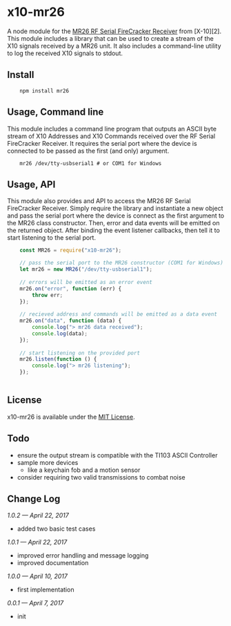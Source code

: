 # x10-mr26

A node module for the [MR26 RF Serial FireCracker Receiver][1] from [X-10][2]. This module includes a library that can be used to create a stream of the X10 signals received by a MR26 unit. It also includes a command-line utility to log the received X10 signals to stdout.

## Install

```shell
    npm install mr26
```

## Usage, Command line

This module includes a command line program that outputs an ASCII byte stream of X10 Addresses and X10 Commands received over the RF Serial FireCracker Receiver. It requires the serial port where the device is connected to be passed as the first (and only) argument.

```shell
    mr26 /dev/tty-usbserial1 # or COM1 for Windows
```

## Usage, API

This module also provides and API to access the MR26 RF Serial FireCracker Receiver. Simply require the library and instantiate a new object and pass the serial port where the device is connect as the first argument to the MR26 class constructor. Then, error and data events will be emitted on the returned object. After binding the event listener callbacks, then tell it to start listening to the serial port.

```javascript
    const MR26 = require("x10-mr26");

    // pass the serial port to the MR26 constructor (COM1 for Windows)
    let mr26 = new MR26("/dev/tty-usbserial1");
    
    // errors will be emitted as an error event
    mr26.on("error", function (err) {
        throw err;
    });
    
    // recieved address and commands will be emitted as a data event
    mr26.on("data", function (data) {
        console.log("> mr26 data received");
        console.log(data);
    });
    
    // start listening on the provided port
    mr26.listen(function () {
        console.log("> mr26 listening");
    });
    
```

## License

x10-mr26 is available under the [MIT License][1].

## Todo

* ensure the output stream is compatible with the TI103 ASCII Controller
* sample more devices
    * like a keychain fob and a motion sensor
* consider requiring two valid transmissions to combat noise

## Change Log

*1.0.2 — April 22, 2017*

* added two basic test cases

*1.0.1 — April 22, 2017*

* improved error handling and message logging
* improved documentation

*1.0.0 — April 10, 2017*

* first implementation

*0.0.1 — April 7, 2017*

* init


  [1]: https://github.com/keithws/x10/blob/master/LICENSE
  [3]: https://www.x10.com/
